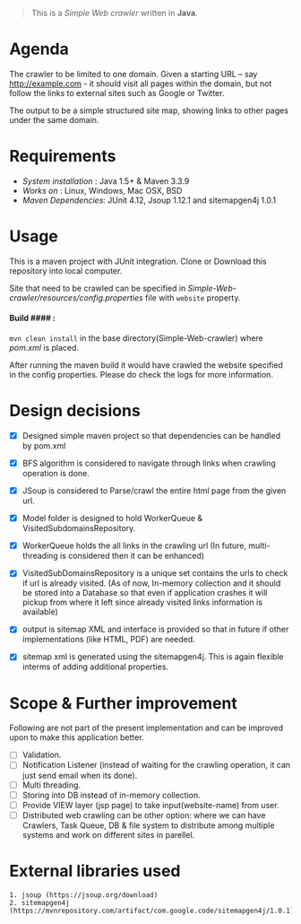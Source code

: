 
> This is a *Simple Web crawler* written in **Java**.

# Agenda

The crawler to be limited to one domain. Given a starting URL – say http://example.com - it should visit all pages within the domain, but not follow the links to external sites such as Google or Twitter.

The output to be a simple structured site map, showing links to other pages under the same domain.


# Requirements

* *System installation* : Java 1.5+ & Maven 3.3.9 
* *Works on* : 	Linux, Windows, Mac OSX, BSD
* *Maven Dependencies*: JUnit 4.12, Jsoup 1.12.1 and sitemapgen4j 1.0.1

# Usage

This is a maven project with JUnit integration. Clone or Download this repository into local computer. 

Site that need to be crawled can be specified in *Simple-Web-crawler/resources/config.properties* file with `website` property.

#### Build #### : 
`mvn clean install` in the base directory(Simple-Web-crawler) where *pom.xml* is placed. 

After running the maven build it would have crawled the website specified in the config properties. 
Please do check the logs for more information.

# Design decisions

- [x]	Designed simple maven project so that dependencies can be handled by pom.xml
- [x]	BFS algorithm is considered to navigate through links when crawling operation is done.
- [x]	JSoup is considered to Parse/crawl the entire html page from the given url. 
- [x]	Model folder is designed to hold WorkerQueue & VisitedSubdomainsRepository.
- [x]	WorkerQueue holds the all links in the crawling url (In future, multi-threading is considered then it can be enhanced)
- [x]	VisitedSubDomainsRepository is a unique set contains the urls to check if url is already visited. (As of now, In-memory collection and it should be stored into a Database so that even if application crashes it will pickup from where it left since already visited links information is available)
- [x]	output is sitemap XML and interface is provided so that in future if other implementations (like HTML, PDF) are needed.
- [x]	sitemap xml is generated using the sitemapgen4j. This is again flexible interms of adding additional properties.

  
# Scope & Further improvement

Following are not part of the present implementation and can be improved upon to make this application better.
	
- [ ]	Validation.
- [ ]	Notification Listener (instead of waiting for the crawling operation, it can just send email when its done). 
- [ ] Multi threading.
- [ ]	Storing into DB instead of in-memory collection.	
- [ ] Provide VIEW layer (jsp page) to take input(website-name) from user.
- [ ]	Distributed web crawling can be other option: where we can have Crawlers, Task Queue, DB & file system to distribute among multiple systems and work on different sites in parellel. 

# External libraries used

	1. jsoup (https://jsoup.org/download)
	2. sitemapgen4j (https://mvnrepository.com/artifact/com.google.code/sitemapgen4j/1.0.1)
